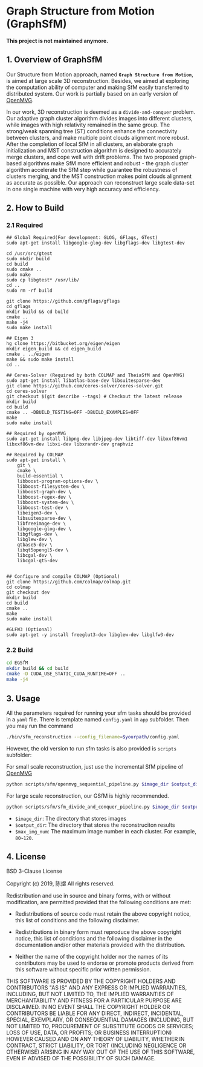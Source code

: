 # Graph Structure from Motion (GraphSfM)
**This project is not maintained anymore.**

## 1. Overview of GraphSfM

Our Structure from Motion approach, named **```Graph Structure from Motion```**, is aimed at large scale 3D reconstruction. Besides, we aimed at exploring the computation ability of computer and making SfM easily transferred to distributed system. Our work is partially based on an early version of [OpenMVG](https://github.com/openMVG/openMVG).

In our work, 3D reconstruction is deemed as a ```divide-and-conquer``` problem. Our adaptive graph cluster algorithm divides images into different clusters, while images with high relativity remained in the same group. The strong/weak spanning tree (ST) conditions enhance the connectivity between clusters, and make
multiple point clouds alignment more robust. After the completion of local SfM in all clusters, an elaborate graph initialization and MST construction algorithm is designed to accurately merge clusters, and cope well with drift problems. The two proposed graph-based algorithms make SfM more efficient and robust - the graph cluster algorithm accelerate the SfM step while guarantee the robustness of clusters merging, and the MST construction makes point clouds alignment as accurate as possible. Our approach can reconstruct large scale data-set in one single machine with very high accuracy and efficiency.


## 2. How to Build

### 2.1 Required
```
## Global Required(For development: GLOG, GFlags, GTest)
sudo apt-get install libgoogle-glog-dev libgflags-dev libgtest-dev

cd /usr/src/gtest
sudo mkdir build
cd build
sudo cmake ..
sudo make
sudo cp libgtest* /usr/lib/
cd ..
sudo rm -rf build

git clone https://github.com/gflags/gflags
cd gflags
mkdir build && cd build
cmake ..
make -j4
sudo make install

## Eigen 3
hg clone https://bitbucket.org/eigen/eigen
mkdir eigen_build && cd eigen_build
cmake . ../eigen
make && sudo make install
cd ..

## Ceres-Solver (Required by both COLMAP and TheiaSfM and OpenMVG)
sudo apt-get install libatlas-base-dev libsuitesparse-dev
git clone https://github.com/ceres-solver/ceres-solver.git
cd ceres-solver
git checkout $(git describe --tags) # Checkout the latest release
mkdir build
cd build
cmake .. -DBUILD_TESTING=OFF -DBUILD_EXAMPLES=OFF
make
sudo make install

## Required by openMVG
sudo apt-get install libpng-dev libjpeg-dev libtiff-dev libxxf86vm1 libxxf86vm-dev libxi-dev libxrandr-dev graphviz

## Required by COLMAP
sudo apt-get install \
    git \
    cmake \
    build-essential \
    libboost-program-options-dev \
    libboost-filesystem-dev \
    libboost-graph-dev \
    libboost-regex-dev \
    libboost-system-dev \
    libboost-test-dev \
    libeigen3-dev \
    libsuitesparse-dev \
    libfreeimage-dev \
    libgoogle-glog-dev \
    libgflags-dev \
    libglew-dev \
    qtbase5-dev \
    libqt5opengl5-dev \
    libcgal-dev \
    libcgal-qt5-dev


## Configure and compile COLMAP (Optional)
git clone https://github.com/colmap/colmap.git
cd colmap
git checkout dev
mkdir build
cd build
cmake ..
make
sudo make install

#GLFW3 (Optional)
sudo apt-get -y install freeglut3-dev libglew-dev libglfw3-dev
```
### 2.2 Build
```bash
cd EGSfM
mkdir build && cd build
cmake -D CUDA_USE_STATIC_CUDA_RUNTIME=OFF ..
make -j4
```

## 3. Usage

All the parameters required for running your sfm tasks should be provided in a `yaml` file.
There is template named `config.yaml` in `app` subfolder. Then you may run the command
```sh
./bin/sfm_reconstruction --config_filename=$yourpath/config.yaml
```

However, the old version to run sfm tasks is also provided is `scripts` subfolder:

For small scale reconstruction, just use the incremental SfM pipeline of [OpenMVG](https://github.com/openMVG/openMVG)
```bash
python scripts/sfm/openmvg_sequential_pipeline.py $image_dir $output_dir
```

For large scale reconstruction, our GSfM is highly recommended.
```bash
python scripts/sfm/sfm_divide_and_conquer_pipeline.py $image_dir $output_dir $max_img_num
```

- ```$image_dir```:   The directory that stores images
- ```$output_dir```:  The directory that stores the reconstruciton results
- ```$max_img_num```: The maximum image number in each cluster. For example, ```80~120```.

## 4. License

BSD 3-Clause License

Copyright (c) 2019, 陈煜
All rights reserved.

Redistribution and use in source and binary forms, with or without
modification, are permitted provided that the following conditions are met:

* Redistributions of source code must retain the above copyright notice, this
  list of conditions and the following disclaimer.

* Redistributions in binary form must reproduce the above copyright notice,
  this list of conditions and the following disclaimer in the documentation
  and/or other materials provided with the distribution.

* Neither the name of the copyright holder nor the names of its
  contributors may be used to endorse or promote products derived from
  this software without specific prior written permission.

THIS SOFTWARE IS PROVIDED BY THE COPYRIGHT HOLDERS AND CONTRIBUTORS "AS IS"
AND ANY EXPRESS OR IMPLIED WARRANTIES, INCLUDING, BUT NOT LIMITED TO, THE
IMPLIED WARRANTIES OF MERCHANTABILITY AND FITNESS FOR A PARTICULAR PURPOSE ARE
DISCLAIMED. IN NO EVENT SHALL THE COPYRIGHT HOLDER OR CONTRIBUTORS BE LIABLE
FOR ANY DIRECT, INDIRECT, INCIDENTAL, SPECIAL, EXEMPLARY, OR CONSEQUENTIAL
DAMAGES (INCLUDING, BUT NOT LIMITED TO, PROCUREMENT OF SUBSTITUTE GOODS OR
SERVICES; LOSS OF USE, DATA, OR PROFITS; OR BUSINESS INTERRUPTION) HOWEVER
CAUSED AND ON ANY THEORY OF LIABILITY, WHETHER IN CONTRACT, STRICT LIABILITY,
OR TORT (INCLUDING NEGLIGENCE OR OTHERWISE) ARISING IN ANY WAY OUT OF THE USE
OF THIS SOFTWARE, EVEN IF ADVISED OF THE POSSIBILITY OF SUCH DAMAGE.

